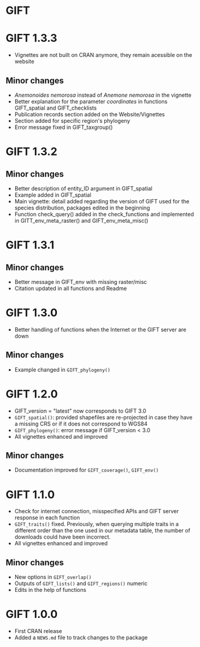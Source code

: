 # GIFT

# GIFT 1.3.3
* Vignettes are not built on CRAN anymore, they remain acessible on the website

## Minor changes

* *Anemonoides nemorosa* instead of *Anemone nemorosa* in the vignette
* Better explanation for the parameter *coordinates* in functions
GIFT_spatial and GIFT_checklists
* Publication records section added on the Website/Vignettes
* Section added for specific region's phylogeny
* Error message fixed in GIFT_taxgroup()

# GIFT 1.3.2
## Minor changes

* Better description of entity_ID argument in GIFT_spatial
* Example added in GIFT_spatial
* Main vignette: detail added regarding the version of GIFT used for the
species distribution, packages edited in the beginning
* Function check_query() added in the check_functions and implemented in
GITT_env_meta_raster() and GIFT_env_meta_misc()

# GIFT 1.3.1
## Minor changes

* Better message in GIFT_env with missing raster/misc
* Citation updated in all functions and Readme

# GIFT 1.3.0

* Better handling of functions when the Internet or the GIFT server are down

## Minor changes

* Example changed in `GIFT_phylogeny()`

# GIFT 1.2.0

* GIFT_version = "latest" now corresponds to GIFT 3.0
* `GIFT_spatial()`: provided shapefiles are re-projected in case they have a
missing CRS or if it does not correspond to WGS84
* `GIFT_phylogeny()`: error message if GIFT_version < 3.0
* All vignettes enhanced and improved

## Minor changes

* Documentation improved for `GIFT_coverage()`, `GIFT_env()`

# GIFT 1.1.0

* Check for internet connection, misspecified APIs and GIFT server response in
each function
* `GIFT_traits()` fixed. Previously, when querying multiple traits in a
different order than the one used in our metadata table, the number of
downloads could have been incorrect.
* All vignettes enhanced and improved

## Minor changes

* New options in `GIFT_overlap()`
* Outputs of `GIFT_lists()` and `GIFT_regions()` numeric
* Edits in the help of functions

# GIFT 1.0.0

* First CRAN release
* Added a `NEWS.md` file to track changes to the package
